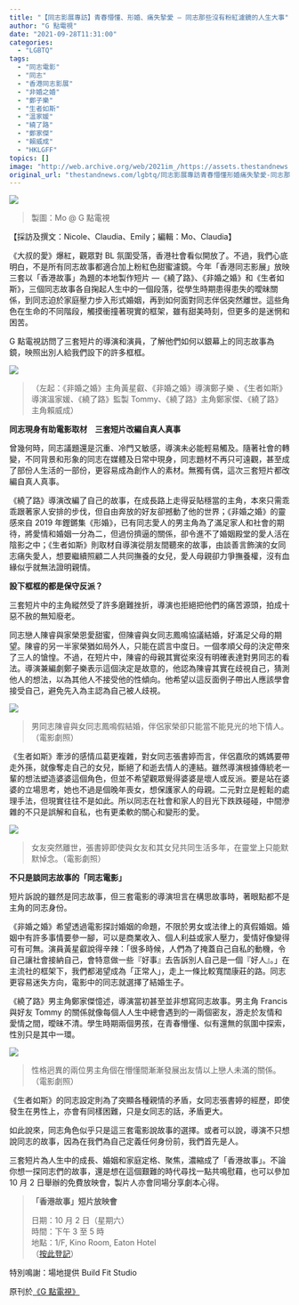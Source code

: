 ```yaml
---
title: "【同志影展專訪】青春懵懂、形婚、痛失摯愛 — 同志那些沒有粉紅濾鏡的人生大事"
author: "G 點電視"
date: "2021-09-28T11:31:00"
categories:
  - "LGBTQ"
tags:
  - "同志電影"
  - "同志"
  - "香港同志影展"
  - "非婚之婚"
  - "鄭子樂"
  - "生者如斯"
  - "溫家媛"
  - "繞了路"
  - "鄭家傑"
  - "賴威成"
  - "HKLGFF"
topics: []
image: "http://web.archive.org/web/2021im_/https://assets.thestandnews.com/media/photos/6534287541236785412637532442312.jpg"
original_url: "thestandnews.com/lgbtq/同志影展專訪青春懵懂形婚痛失摯愛-同志那些沒有粉紅濾鏡的人生大事"
---
```

![](http://web.archive.org/web/2021im_/https://assets.thestandnews.com/media/photos/6534287541236785412637532442312.jpg)
> 製圖：Mo @ G 點電視

【採訪及撰文：Nicole、Claudia、Emily；編輯：Mo、Claudia】

《大叔的愛》爆紅，觀眾對 BL 氛圍受落，香港社會看似開放了。不過，我們心底明白，不是所有同志故事都適合加上粉紅色甜蜜濾鏡。今年「香港同志影展」放映三套以「香港故事」為題的本地製作短片 —《繞了路》、《非婚之婚》和《生者如斯》，三個同志故事各自掬起人生中的一個段落，從學生時期患得患失的曖昧關係，到同志迫於家庭壓力步入形式婚姻，再到如何面對同志伴侶突然離世。這些角色在生命的不同階段，觸摸衝撞著現實的框架，雖有甜美時刻，但更多的是迷惘和困苦。

G 點電視訪問了三套短片的導演和演員，了解他們如何以銀幕上的同志故事為鏡，映照出別人給我們設下的許多框框。

![](http://web.archive.org/web/2021im_/https://gdottv.com/main/wp-content/uploads/2021/09/%E9%9D%92%E6%98%A5%E6%87%B5%E6%87%82%E3%80%81%E5%BD%A2%E5%A9%9A%E3%80%81%E7%97%9B%E5%A4%B1%E6%91%AF%E6%84%9B-%E5%90%8C%E5%BF%97%E9%82%A3%E4%BA%9B%E6%B2%92%E6%9C%89%E7%B2%89%E7%B4%85%E6%BF%BE%E9%8F%A1%E7%9A%84%E4%BA%BA%E7%94%9F%E5%A4%A7%E4%BA%8B05.jpg.webp)
> （左起：《非婚之婚》主角黃星叡、《非婚之婚》導演鄭子樂 、《生者如斯》導演溫家媛、《繞了路》監製 Tommy、《繞了路》主角鄭家傑、《繞了路》主角賴威成）

**同志現身有助電影取材　三套短片改編自真人真事**

曾幾何時，同志議題還是沉重、冷門又敏感，導演未必能輕易觸及。隨著社會的轉變，不同背景和形象的同志在媒體及日常中現身，同志題材不再只可遠觀，甚至成了部份人生活的一部份，更容易成為創作人的素材。無獨有偶，這次三套短片都改編自真人真事。

《繞了路》導演改編了自己的故事，在成長路上走得妥貼穩當的主角，本來只需乖乖跟著家人安排的步伐，但自由奔放的好友卻撼動了他的世界；《非婚之婚》的靈感來自 2019 年鏗鏘集《形婚》，已有同志愛人的男主角為了滿足家人和社會的期待，將愛情和婚姻一分為二，但過份擠逼的關係，卻令進不了婚姻殿堂的愛人活在陰影之中；《生者如斯》則取材自導演從朋友間聽來的故事，由談善言飾演的女同志痛失愛人，想要繼續照顧二人共同撫養的女兒，愛人母親卻力爭撫養權，沒有血緣似乎就無法證明親情。

**設下框框的都是保守反派？**

三套短片中的主角縱然受了許多磨難挫折，導演也拒絕把他們的痛苦源頭，拍成十惡不赦的無知廢老。

同志戀人陳睿與家榮恩愛甜蜜，但陳睿與女同志鳳鳴協議結婚，好滿足父母的期望。陳睿的另一半家榮猶如局外人，只能在謊言中度日。一個孝順父母的決定帶來了三人的愴惶。不過，在短片中，陳睿的母親其實從來沒有明確表達對男同志的看法。導演兼編劇鄭子樂表示這個決定是故意的，他認為陳睿其實在歧視自己，猜測他人的想法，以為其他人不接受他的性傾向。他希望以這反面例子帶出人應該學會接受自己，避免先入為主認為自己被人歧視。

![](http://web.archive.org/web/2021im_/https://gdottv.com/main/wp-content/uploads/2021/09/-%E5%90%8C%E5%BF%97%E9%82%A3%E4%BA%9B%E6%B2%92%E6%9C%89%E7%B2%89%E7%B4%85%E6%BF%BE%E9%8F%A1%E7%9A%84%E4%BA%BA%E7%94%9F%E5%A4%A7%E4%BA%8B02-e1632744722809.jpg.webp)
> 男同志陳睿與女同志鳳鳴假結婚，伴侶家榮卻只能當不能見光的地下情人。（電影劇照）

《生者如斯》牽涉的感情瓜葛更複雜，對女同志張書婷而言，伴侶嘉欣的媽媽要帶走外孫，就像奪走自己的女兒，斷絕了和逝去情人的連結。雖然導演根據傳統老一輩的想法塑造婆婆這個角色，但並不希望觀眾覺得婆婆是壞人或反派。要是站在婆婆的立場思考，她也不過是個晚年喪女，想保護家人的母親。二元對立是輕鬆的處理手法，但現實往往不是如此。所以同志在社會和家人的目光下跌跌碰碰，中間滲雜的不只是誤解和自私，也有更柔軟的關心和變形的愛。

![](http://web.archive.org/web/2021im_/https://gdottv.com/main/wp-content/uploads/2021/09/%E9%9D%92%E6%98%A5%E6%87%B5%E6%87%82%E3%80%81%E5%BD%A2%E5%A9%9A%E3%80%81%E7%97%9B%E5%A4%B1%E6%91%AF%E6%84%9B-%E5%90%8C%E5%BF%97%E9%82%A3%E4%BA%9B%E6%B2%92%E6%9C%89%E7%B2%89%E7%B4%85%E6%BF%BE%E9%8F%A1%E7%9A%84%E4%BA%BA%E7%94%9F%E5%A4%A7%E4%BA%8B03.jpg.webp)
> 女友突然離世，張書婷即使與女友和其女兒共同生活多年，在靈堂上只能默默悼念。（電影劇照）

**不只是談同志故事的「同志電影」**

短片訴說的雖然是同志故事，但三套電影的導演坦言在構思故事時，著眼點都不是主角的同志身份。

《非婚之婚》希望透過電影探討婚姻的命題，不限於男女或法律上的真假婚姻。婚姻中有許多事情要參一腳，可以是商業收入、個人利益或家人壓力，愛情好像變得可有可無。演員黃星叡說得辛辣：「很多時候，人們為了掩蓋自己自私的動機，令自己讓社會接納自己，會特意做一些『好事』去告訴別人自己是一個『好人』。」在主流社的框架下，我們都渴望成為「正常人」，走上一條比較寬闊康莊的路。同志更容易迷失方向，電影中的同志就選擇了結婚生子。

《繞了路》男主角鄭家傑憶述，導演當初甚至並非想寫同志故事。男主角 Francis 與好友 Tommy 的關係就像每個人人生中總會遇到的一兩個密友，游走於友情和愛情之間，曖昧不清。學生時期兩個男孩，在青春懵懂、似有還無的氛圍中探索，性別只是其中一環。

![](http://web.archive.org/web/2021im_/https://gdottv.com/main/wp-content/uploads/2021/09/%E9%9D%92%E6%98%A5%E6%87%B5%E6%87%82%E3%80%81%E5%BD%A2%E5%A9%9A%E3%80%81%E7%97%9B%E5%A4%B1%E6%91%AF%E6%84%9B-%E5%90%8C%E5%BF%97%E9%82%A3%E4%BA%9B%E6%B2%92%E6%9C%89%E7%B2%89%E7%B4%85%E6%BF%BE%E9%8F%A1%E7%9A%84%E4%BA%BA%E7%94%9F%E5%A4%A7%E4%BA%8B04.jpg.webp)
> 性格迥異的兩位男主角個在懵懂間漸漸發展出友情以上戀人未滿的關係。（電影劇照）

《生者如斯》的同志設定則為了突顯各種親情的矛盾，女同志張書婷的經歷，即使發生在男性上，亦會有同樣困難，只是女同志的話，矛盾更大。

如此說來，同志角色似乎只是這三套電影說故事的選擇。或者可以說，導演不只想說同志的故事，因為在我們為自己定義任何身份前，我們首先是人。

三套短片為人生中的成長、婚姻和家庭定格、聚焦，濃縮成了「香港故事」。不論你想一探同志們的故事，還是想在這個艱難的時代尋找一點共鳴慰藉，也可以參加 10 月 2 日舉辦的免費放映會，製片人亦會同場分享劇本心得。

> **「香港故事」短片放映會**
> 
> 日期：10 月 2 日（星期六）  
> 時間：下午 3 至 5 時  
> 地點：1/F, Kino Room, Eaton Hotel  
> （[按此登記](http://web.archive.org/web/20211020040122/https://docs.google.com/forms/d/e/1FAIpQLSc4kSV71kqqYd3g1J9ymQTPEcf8MzNptPKUXl1rcl6g8RPQiA/viewform)）

特別鳴謝：場地提供 Build Fit Studio

原刊於[《G 點電視》](http://web.archive.org/web/20211020040122/https://gdottv.com/main/archives/26048)